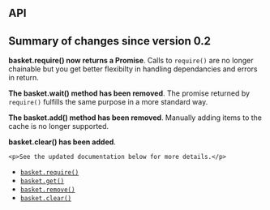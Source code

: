 <h2>API</h2>

<div class="boxout">
	<h2>Summary of changes since version 0.2</h2>
	<p><strong>basket.require() now returns a Promise</strong>. Calls to <code>require()</code> are no longer chainable but you get better flexibilty in handling dependancies and errors in return.</p>
	<p><strong>The basket.wait() method has been removed</strong>. The promise returned by <code>require()</code> fulfills the same purpose in a more standard way.</p>
	<p><strong>The basket.add() method has been removed</strong>. Manually adding items to the cache is no longer supported.</p>
	<p><strong>basket.clear() has been added</strong>.</p>

	<p>See the updated documentation below for more details.</p>
</div>

<ul>
	<li><a href="#require-doc"><code>basket.require()</code></a></li>
	<li><a href="#get-doc"><code>basket.get()</code></a></li>
	<li><a href="#remove-doc"><code>basket.remove()</code></a></li>
	<li><a href="#clear-doc"><code>basket.clear()</code></a></li>
</ul>
